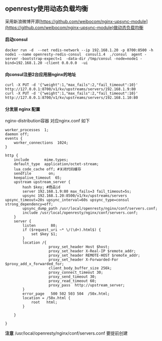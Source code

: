## openresty使用动态负载均衡

采用新浪微博开源[https://github.com/weibocom/nginx-upsync-module](https://github.com/weibocom/nginx-upsync-module)做动态负载均衡

#### 启动consul
```shell   
docker run -d  --net redis-network --ip 192.168.1.20 -p 8700:8500 -h node1 --name openresty-redis-consul  consul1.4  ./consul  agent -server -bootstrap-expect=1  -data-dir /tmp/consul -node=node1 -bind=192.168.1.20 -client 0.0.0.0  -ui
```

####  向consul注册2台应用层nginx的地址
```shell  
curl -X PUT -d '{"weight":1,"max_fails":2,"fail_timeout":10}' http://127.0.0.1:8700/v1/kv/upstreams/servers/192.168.1.9:80
curl -X PUT -d '{"weight":1,"max_fails":2,"fail_timeout":10}' http://127.0.0.1:8700/v1/kv/upstreams/servers/192.168.1.10:80
```


#### 分发层 nginx 配置

nginx-distribution容器 对应nginx.conf 如下


```nginx
worker_processes  1;
daemon off;
events {
    worker_connections  1024;
}

http {
    include       mime.types;
    default_type  application/octet-stream;
    lua_code_cache off; #关闭代码缓存
    sendfile        on;
    keepalive_timeout  65;
    upstream upstream_server {
        hash $key; #商品id
        server 192.168.1.9:80 max_fails=3 fail_timeout=5s;
        upsync 192.168.1.20:8500/v1/kv/upstreams/servers upsync_timeout=20s upsync_interval=60s upsync_type=consul strong_dependency=off;
        upsync_dump_path /usr/local/openresty/nginx/conf/servers.conf;
        include /usr/local/openresty/nginx/conf/servers.conf;
    }
    server {
        listen       80;
        if ($request_uri ~* \/(\d+).html$) {
            set $key $1;
        }
        location /{
                    proxy_set_header Host $host;
                    proxy_set_header X-Real-IP $remote_addr;
                    proxy_set_header REMOTE-HOST $remote_addr;
                    proxy_set_header X-Forwarded-For $proxy_add_x_forwarded_for;
                    client_body_buffer_size 256k;
                    proxy_connect_timeout 30;
                    proxy_send_timeout 30;
                    proxy_read_timeout 60;
                    proxy_pass  http://upstream_server;
        }
        error_page   500 502 503 504  /50x.html;
        location = /50x.html {
            root   html;
        }

    }

}

```
**注意** /usr/local/openresty/nginx/conf/servers.conf 要提前创建
